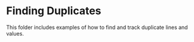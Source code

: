 # Finding Duplicates


This folder includes examples of how to find and track duplicate lines and
values.


